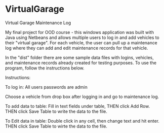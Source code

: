 # VirtualGarage
Virtual Garage Maintenance Log

My final project for OOD course - this windows application was built with Java using Netbeans and allows multiple users to log in and add vehicles to their "virtual garage". For each vehicle, the user can pull up a maintenance log where they can add and edit maintenance records for that vehicle.

In the "dist" folder there are some sample data files with logins, vehicles, and maintenance records already created for testing purposes. To use the program, follow the instructions below.

Instructions:

To log in: All users passwords are admin

Choose a vehicle from drop box after logging in and go to maintenance log.

To add data to table: Fill in text fields under table, THEN click Add Row. THEN click Save Table to write the data to the file.

To Edit data in table: Double click in any cell, then change text and hit enter. THEN click Save Table to wirte the data to the file.
